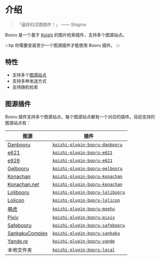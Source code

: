 # 介绍

> 「最好的涩图插件！」
>    —— Shigma

Booru 是一个基于 [Koishi](https://koishi.chat/) 的图片检索插件，支持多个图源站点。

:::tip
你需要安装至少一个图源插件才能使用 Booru 插件。
:::

## 特性

- 支持多个[图源站点](#图源插件)
- 支持多种发送方式
- 支持随机检索

## 图源插件

Booru 插件支持多个图源站点，每个图源站点都有一个对应的插件。目前支持的图源站点有：

| 图源 | 插件 |
| --- | --- |
| [Danbooru](https://danbooru.donmai.us/) | [`koishi-plugin-booru-danbooru`](./plugins/danbooru.md) |
| [e621](https://e621.net/) | [`koishi-plugin-booru-e621`](./plugins/e621.md) |
| [e926](https://e926.net/) | [`koishi-plugin-booru-e621`](./plugins/e621.md) |
| [Gelbooru](https://gelbooru.com/) | [`koishi-plugin-booru-gelbooru`](./plugins/gelbooru.md) |
| [Konachan](https://konachan.com/) | [`koishi-plugin-booru-konachan`](./plugins/konachan.md) |
| [Konachan.net](https://konachan.net/) | [`koishi-plugin-booru-konachan`](./plugins/konachan.md) |
| [Lolibooru](https://lolibooru.moe/) | [`koishi-plugin-booru-lolibooru`](./plugins/lolibooru.md) |
| [Lolicon](https://lolicon.app/) | [`koishi-plugin-booru-lolicon`](./plugins/lolicon.md) |
| [萌虎](https://img.moehu.org/) | [`koishi-plugin-booru-moehu`](./plugins/moehu.md) |
| [Pixiv](https://www.pixiv.net/) | [`koishi-plugin-booru-pixiv`](./plugins/pixiv.md) |
| [Safebooru](https://safebooru.org/) | [`koishi-plugin-booru-safebooru`](./plugins/safebooru.md) |
| [SankakuComplex](https://chan.sankakucomplex.com/) | [`koishi-plugin-booru-sankaku`](./plugins/sankaku.md) |
| [Yande.re](https://yande.re/) | [`koishi-plugin-booru-yande`](./plugins/yande.md) |
| 本地文件夹 | [`koishi-plugin-booru-local`](./plugins/local.md) |
